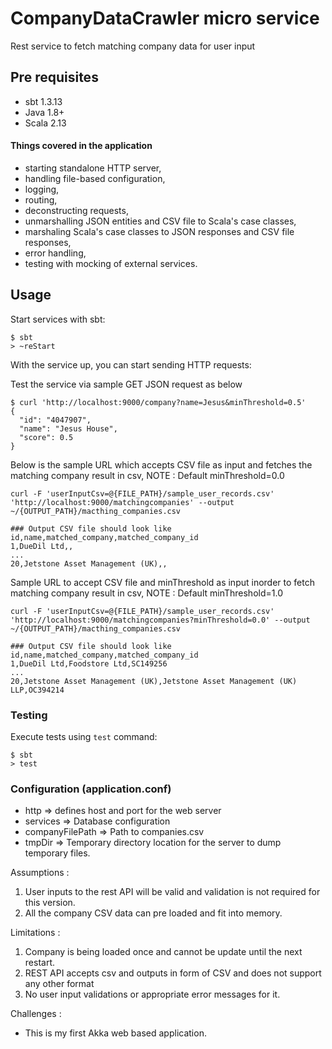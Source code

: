 # CompanyDataCrawler micro service
Rest service to fetch matching company data for user input


## Pre requisites
* sbt 1.3.13
* Java 1.8+
* Scala 2.13

#### Things covered in the application
* starting standalone HTTP server,
* handling file-based configuration,
* logging,
* routing,
* deconstructing requests,
* unmarshalling JSON entities and CSV file to Scala's case classes,
* marshaling Scala's case classes to JSON responses and CSV file responses,
* error handling,
* testing with mocking of external services.


## Usage

Start services with sbt:

```
$ sbt
> ~reStart
```

With the service up, you can start sending HTTP requests:

Test the service via sample GET JSON request as below
```
$ curl 'http://localhost:9000/company?name=Jesus&minThreshold=0.5'
{
  "id": "4047907",
  "name": "Jesus House",
  "score": 0.5
}
```

Below is the sample URL which accepts CSV file as input and fetches the matching company result in csv,
NOTE : Default minThreshold=0.0
```
curl -F 'userInputCsv=@{FILE_PATH}/sample_user_records.csv' 'http://localhost:9000/matchingcompanies' --output ~/{OUTPUT_PATH}/macthing_companies.csv

### Output CSV file should look like
id,name,matched_company,matched_company_id
1,DueDil Ltd,,
...
20,Jetstone Asset Management (UK),,
```

Sample URL to accept CSV file and minThreshold as input inorder to fetch matching company result in csv,
NOTE : Default minThreshold=1.0
```
curl -F 'userInputCsv=@{FILE_PATH}/sample_user_records.csv' 'http://localhost:9000/matchingcompanies?minThreshold=0.0' --output ~/{OUTPUT_PATH}/macthing_companies.csv

### Output CSV file should look like
id,name,matched_company,matched_company_id
1,DueDil Ltd,Foodstore Ltd,SC149256
...
20,Jetstone Asset Management (UK),Jetstone Asset Management (UK) LLP,OC394214
```

### Testing

Execute tests using `test` command:

```
$ sbt
> test
```

### Configuration (application.conf)
* http => defines host and port for the web server
* services => Database configuration
* companyFilePath => Path to companies.csv
* tmpDir => Temporary directory location for the server to dump temporary files.

Assumptions :
1. User inputs to the rest API will be valid and validation is not required for this version.
2. All the company CSV data can pre loaded and fit into memory.

Limitations :
1. Company is being loaded once and cannot be update until the next restart.
2. REST API accepts csv and outputs in form of CSV and does not support any other format
3. No user input validations or appropriate error messages for it.


Challenges :
* This is my first Akka web based application.  